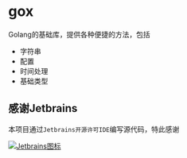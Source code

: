 # gox
Golang的基础库，提供各种便捷的方法，包括
- 字符串
- 配置
- 时间处理
- 基础类型

## 感谢Jetbrains

本项目通过`Jetbrains开源许可IDE`编写源代码，特此感谢

[![Jetbrains图标](https://resources.jetbrains.com/storage/products/company/brand/logos/jb_beam.svg)](https://www.jetbrains.com/?from=goexl/gox)
